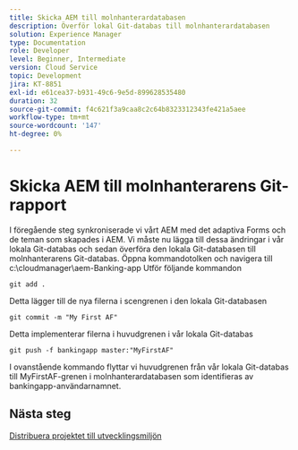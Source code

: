```yaml
---
title: Skicka AEM till molnhanterardatabasen
description: Överför lokal Git-databas till molnhanterardatabasen
solution: Experience Manager
type: Documentation
role: Developer
level: Beginner, Intermediate
version: Cloud Service
topic: Development
jira: KT-8851
exl-id: e61cea37-b931-49c6-9e5d-899628535480
duration: 32
source-git-commit: f4c621f3a9caa8c2c64b8323312343fe421a5aee
workflow-type: tm+mt
source-wordcount: '147'
ht-degree: 0%

---
```


# Skicka AEM till molnhanterarens Git-rapport

I föregående steg synkroniserade vi vårt AEM med det adaptiva Forms och de teman som skapades i AEM.
Vi måste nu lägga till dessa ändringar i vår lokala Git-databas och sedan överföra den lokala Git-databasen till molnhanterarens Git-databas.
Öppna kommandotolken och navigera till c:\cloudmanager\aem-Banking-app
Utför följande kommandon

```
git add .
```

Detta lägger till de nya filerna i scengrenen i den lokala Git-databasen

```
git commit -m "My First AF"
```

Detta implementerar filerna i huvudgrenen i vår lokala Git-databas

```
git push -f bankingapp master:"MyFirstAF"
```

I ovanstående kommando flyttar vi huvudgrenen från vår lokala Git-databas till MyFirstAF-grenen i molnhanterardatabasen som identifieras av bankingapp-användarnamnet.

## Nästa steg

[Distribuera projektet till utvecklingsmiljön](./deploy-to-dev-environment.md)
